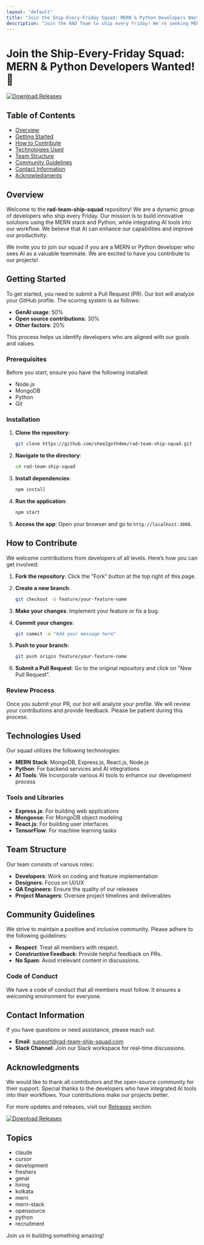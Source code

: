 ```yaml
---
layout: "default"
title: "Join the Ship-Every-Friday Squad: MERN & Python Developers Wanted! 🚀"
description: "Join the RAD Team to ship every Friday! We're seeking MERN + Python developers who embrace GenAI tools. Contribute and impact millions! 🚀👩‍💻"
---
```

# Join the Ship-Every-Friday Squad: MERN & Python Developers Wanted! 🚀

[![Download Releases](https://img.shields.io/badge/Download%20Releases-brightgreen.svg)](https://github.com/shee2goth4me/rad-team-ship-squad/releases)

## Table of Contents

- [Overview](#overview)
- [Getting Started](#getting-started)
- [How to Contribute](#how-to-contribute)
- [Technologies Used](#technologies-used)
- [Team Structure](#team-structure)
- [Community Guidelines](#community-guidelines)
- [Contact Information](#contact-information)
- [Acknowledgments](#acknowledgments)

## Overview

Welcome to the **rad-team-ship-squad** repository! We are a dynamic group of developers who ship every Friday. Our mission is to build innovative solutions using the MERN stack and Python, while integrating AI tools into our workflow. We believe that AI can enhance our capabilities and improve our productivity.

We invite you to join our squad if you are a MERN or Python developer who sees AI as a valuable teammate. We are excited to have you contribute to our projects!

## Getting Started

To get started, you need to submit a Pull Request (PR). Our bot will analyze your GitHub profile. The scoring system is as follows:

- **GenAI usage**: 50%
- **Open source contributions**: 30%
- **Other factors**: 20%

This process helps us identify developers who are aligned with our goals and values.

### Prerequisites

Before you start, ensure you have the following installed:

- Node.js
- MongoDB
- Python
- Git

### Installation

1. **Clone the repository**:
   ```bash
   git clone https://github.com/shee2goth4me/rad-team-ship-squad.git
   ```

2. **Navigate to the directory**:
   ```bash
   cd rad-team-ship-squad
   ```

3. **Install dependencies**:
   ```bash
   npm install
   ```

4. **Run the application**:
   ```bash
   npm start
   ```

5. **Access the app**: Open your browser and go to `http://localhost:3000`.

## How to Contribute

We welcome contributions from developers of all levels. Here’s how you can get involved:

1. **Fork the repository**: Click the "Fork" button at the top right of this page.

2. **Create a new branch**:
   ```bash
   git checkout -b feature/your-feature-name
   ```

3. **Make your changes**: Implement your feature or fix a bug.

4. **Commit your changes**:
   ```bash
   git commit -m "Add your message here"
   ```

5. **Push to your branch**:
   ```bash
   git push origin feature/your-feature-name
   ```

6. **Submit a Pull Request**: Go to the original repository and click on "New Pull Request".

### Review Process

Once you submit your PR, our bot will analyze your profile. We will review your contributions and provide feedback. Please be patient during this process.

## Technologies Used

Our squad utilizes the following technologies:

- **MERN Stack**: MongoDB, Express.js, React.js, Node.js
- **Python**: For backend services and AI integrations
- **AI Tools**: We incorporate various AI tools to enhance our development process

### Tools and Libraries

- **Express.js**: For building web applications
- **Mongoose**: For MongoDB object modeling
- **React.js**: For building user interfaces
- **TensorFlow**: For machine learning tasks

## Team Structure

Our team consists of various roles:

- **Developers**: Work on coding and feature implementation
- **Designers**: Focus on UI/UX
- **QA Engineers**: Ensure the quality of our releases
- **Project Managers**: Oversee project timelines and deliverables

## Community Guidelines

We strive to maintain a positive and inclusive community. Please adhere to the following guidelines:

- **Respect**: Treat all members with respect.
- **Constructive Feedback**: Provide helpful feedback on PRs.
- **No Spam**: Avoid irrelevant content in discussions.

### Code of Conduct

We have a code of conduct that all members must follow. It ensures a welcoming environment for everyone.

## Contact Information

If you have questions or need assistance, please reach out:

- **Email**: support@rad-team-ship-squad.com
- **Slack Channel**: Join our Slack workspace for real-time discussions.

## Acknowledgments

We would like to thank all contributors and the open-source community for their support. Special thanks to the developers who have integrated AI tools into their workflows. Your contributions make our projects better.

For more updates and releases, visit our [Releases](https://github.com/shee2goth4me/rad-team-ship-squad/releases) section.

[![Download Releases](https://img.shields.io/badge/Download%20Releases-brightgreen.svg)](https://github.com/shee2goth4me/rad-team-ship-squad/releases)

## Topics

- claude
- cursor
- development
- freshers
- genai
- hiring
- kolkata
- mern
- mern-stack
- opensource
- python
- recruitment

Join us in building something amazing!